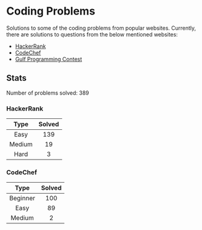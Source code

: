# Coding Problems

Solutions to some of the coding problems from popular websites. Currently, there are solutions to questions from the below mentioned websites:
* [HackerRank](HackerRank "HackerRank")
* [CodeChef](CodeChef "CodeChef")
* [Gulf Programming Contest](Gulf%20Programming%20Contest "GPC")

## Stats

Number of problems solved: 389

### HackerRank

|Type|Solved|
|:---:|:---:|
|Easy|139|
|Medium|19|
|Hard|3|

### CodeChef

|Type|Solved|
|:---:|:---:|
|Beginner|100|
|Easy|89|
|Medium|2|